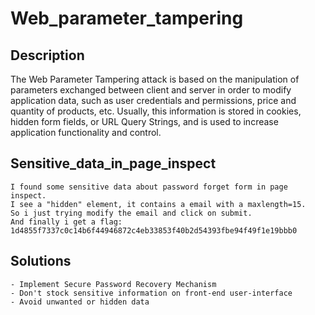 # Web_parameter_tampering

## Description

The Web Parameter Tampering attack is based on the manipulation of parameters exchanged between client and server in order to modify application data, such as user credentials and permissions, price and quantity of products, etc. Usually, this information is stored in cookies, hidden form fields, or URL Query Strings, and is used to increase application functionality and control.

## Sensitive_data_in_page_inspect

    I found some sensitive data about password forget form in page inspect.
    I see a "hidden" element, it contains a email with a maxlength=15.
    So i just trying modify the email and click on submit.
    And finally i get a flag: 1d4855f7337c0c14b6f44946872c4eb33853f40b2d54393fbe94f49f1e19bbb0

## Solutions

    - Implement Secure Password Recovery Mechanism
    - Don't stock sensitive information on front-end user-interface
    - Avoid unwanted or hidden data